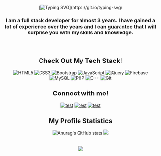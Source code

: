 <div align="center"> 

[![Typing SVG](https://readme-typing-svg.demolab.com?font=Fira+Code&size=40&duration=3000&pause=1000&center=true&vCenter=true&width=900&lines=Hello%2C+I'm+Constantin+Luca!;Welcome+to+my+Github!;Take+a+look+around+my+repositories!)](https://git.io/typing-svg)

</div>

<h3 align="center">
  I am a full stack developer for almost 3 years. I have gained a lot of experience over the years and I can guarantee that I will surprise you with my skills and knowledge.
  <br><br><br>
</h3>


<h2 align="center">
  Check Out My Tech Stack!
</h2>

<div display="flex" align="center">

  ![HTML5](https://img.shields.io/badge/html5-%23E34F26.svg?style=for-the-badge&logo=html5&logoColor=white)
  ![CSS3](https://img.shields.io/badge/css3-%231572B6.svg?style=for-the-badge&logo=css3&logoColor=white)
  ![Bootstrap](https://img.shields.io/badge/bootstrap-%23563D7C.svg?style=for-the-badge&logo=bootstrap&logoColor=white)
  ![JavaScript](https://img.shields.io/badge/javascript-%23323330.svg?style=for-the-badge&logo=javascript&logoColor=%23F7DF1E)
  ![jQuery](https://img.shields.io/badge/jquery-%230769AD.svg?style=for-the-badge&logo=jquery&logoColor=white)
  ![Firebase](https://img.shields.io/badge/firebase-%23039BE5.svg?style=for-the-badge&logo=firebase)
  ![MySQL](https://img.shields.io/badge/mysql-%2300f.svg?style=for-the-badge&logo=mysql&logoColor=white)
  ![PHP](https://img.shields.io/badge/php-%23777BB4.svg?style=for-the-badge&logo=php&logoColor=white)
  ![C++](https://img.shields.io/badge/c++-%2300599C.svg?style=for-the-badge&logo=c%2B%2B&logoColor=white)
  ![Git](https://img.shields.io/badge/git-%23F05033.svg?style=for-the-badge&logo=git&logoColor=white)
  
</div>

<h2 align="center">
  Connect with me!
 </h2>

<div display="flex" align="center">
  
[![test](https://img.shields.io/badge/Microsoft_Outlook-0078D4?style=for-the-badge&logo=microsoft-outlook&logoColor=white)](mailto:contact@lucaconstantin.com)
[![test](https://img.shields.io/badge/LinkedIn-0077B5?style=for-the-badge&logo=linkedin&logoColor=white)](https://www.linkedin.com/in/constantin-luca/)
[![test](https://img.shields.io/badge/website-000000?style=for-the-badge&logo=About.me&logoColor=white)](https://lucaconstantin.com/)
  
</div>

<div display="flex" align="center">
  <h2>My Profile Statistics</h2>

  ![Anurag's GitHub stats](https://github-readme-stats.vercel.app/api?username=LucaConstantin&show_icons=true&theme=react)
  ![](https://github-readme-streak-stats.herokuapp.com/?user=LucaConstantin&theme=react)<br><br><br>
  [![](https://visitcount.itsvg.in/api?id=LucaConstantin&icon=2&color=1)](https://visitcount.itsvg.in)
  
</div>


